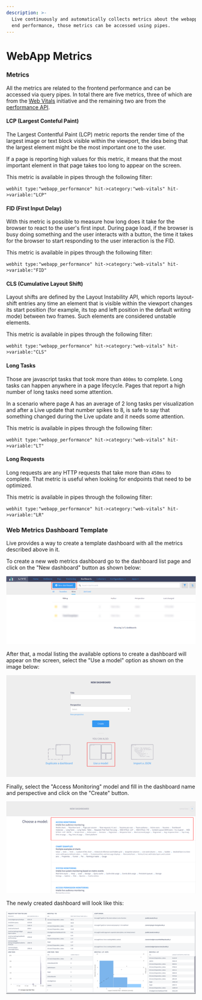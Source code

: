 ```yaml
---
description: >-
  Live continuously and automatically collects metrics about the webapp front
  end performance, those metrics can be accessed using pipes.
---
```


# WebApp Metrics

### Metrics

All the metrics are related to the frontend performance and can be accessed via query pipes. In total there are five metrics, three of which are from the [Web Vitals](https://web.dev/vitals/) initiative and the remaining two are from the [performance API](https://developer.mozilla.org/pt-BR/docs/Web/API/Performance).

#### LCP (**Largest Conteful Paint**)

The Largest Contentful Paint (LCP) metric reports the render time of the largest image or text block visible within the viewport, the idea being that the largest element might be the most important one to the user.

If a page is reporting high values for this metric, it means that the most important element in that page takes too long to appear on the screen.

This metric is available in pipes through the following filter:

```
webhit type:"webapp_performance" hit->category:"web-vitals" hit->variable:"LCP"
```

#### FID (First Input Delay)

With this metric is possible to measure how long does it take for the browser to react to the user's first input. During page load, if the browser is busy doing something and the user interacts with a button, the time it takes for the browser to start responding to the user interaction is the FID.

This metric is available in pipes through the following filter:

```
webhit type:"webapp_performance" hit->category:"web-vitals" hit->variable:"FID"
```

#### CLS (Cumulative Layout Shift)

Layout shifts are defined by the Layout Instability API, which reports layout-shift entries any time an element that is visible within the viewport changes its start position (for example, its top and left position in the default writing mode) between two frames. Such elements are considered unstable elements.

This metric is available in pipes through the following filter:

```
webhit type:"webapp_performance" hit->category:"web-vitals" hit->variable:"CLS"
```

#### Long Tasks

Those are javascript tasks that took more than `400ms` to complete. Long tasks can happen anywhere in a page lifecycle. Pages that report a high number of long tasks need some attention.

In a scenario where page A has an average of 2 long tasks per visualization and after a Live update that number spikes to 8, is safe to say that something changed during the Live update and it needs some attention.

This metric is available in pipes through the following filter:

```
webhit type:"webapp_performance" hit->category:"web-vitals" hit->variable:"LT"
```

#### Long Requests

Long requests are any HTTP requests that take more than `450ms` to complete. That metric is useful when looking for endpoints that need to be optimized.

This metric is available in pipes through the following filter:

```
webhit type:"webapp_performance" hit->category:"web-vitals" hit->variable:"LR"
```

### Web Metrics Dashboard Template

Live provides a way to create a template dashboard with all the metrics described above in it.

To create a new web metrics dashboard go to the dashboard list page and click on the "New dashboard" button as shown below:

![An image highlighting in red the "new dashboard"](<../.gitbook/assets/Random Image Edits (1).png>)

After that, a modal listing the available options to create a dashboard will appear on the screen, select the "Use a model" option as shown on the image below:

![An image depicting the "Use a model" option](<../.gitbook/assets/Random Image Edits (3).png>)

Finally, select the "Access Monitoring" model and fill in the dashboard name and perspective and click on the "Create" button.

![An image depicting the "Access Monitoring" option dashboard template](<../.gitbook/assets/Random Image Edits (4).png>)

The newly created dashboard will look like this:

![An image depicting how a web app metrics dashboard template should look like](../.gitbook/assets/dashb.png)
